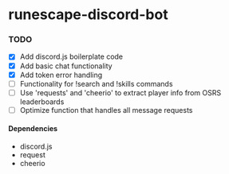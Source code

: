 # runescape-discord-bot

### TODO

- [x] Add discord.js boilerplate code
- [x] Add basic chat functionality
- [x] Add token error handling
- [ ] Functionality for !search and !skills commands
- [ ] Use 'requests' and 'cheerio' to extract player info from OSRS leaderboards
- [ ] Optimize function that handles all message requests

#### Dependencies
* discord.js
* request
* cheerio
